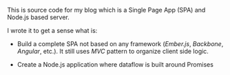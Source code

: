 This is source code for my blog which is a Single Page App (SPA) and
Node.js based server.

I wrote it to get a sense what is:

- Build a complete SPA not based on any framework (_Ember.js_,
_Backbone_, _Angular_, etc.). It still uses _MVC_ pattern to organize
client side logic.

- Create a Node.js application where dataflow is built around Promises
